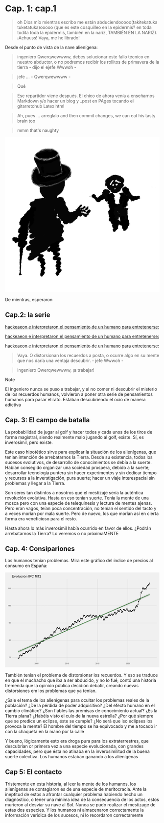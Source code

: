# Cap. 1: cap.1

> oh Dios mío mientras escribo me están abduciendooooo(takitekatuka tuketatuka)ooooo (que es este cosquilleo en la epidermis? en toda todita toda la epidermis, también en la nariz, TAMBIÉN EN LA NARIZ). ¡Achuuss! Vaya, me he librado!

Desde el punto de vista de la nave alienígena:

> ingeniero Qwerqwewwww, debes solucionar este fallo técnico en nuestro abductor, o no podremos recibir los rollitos de primavera de la tierra - dijo el ejefe Wwwoh -

> jefe ... - Qwerqwewwww -

  > Qué

> Ese repartidor viene después. El chico de ahora venía a enseñarnos Markdown y/o hacer un blog y _post en PAges tocando el gitarretohub Latex html

> Ah, pues ... arreglalo and then commit changes, we can eat his tasty brain too

> mmm that's naughty

![For real bro](https://raw.githubusercontent.com/ddavb/ddavb.github.io/master/_images/idea2.png)

De mientras, esperaron

  
## Cap.2: la serie

[hackeaeon e interpretaron el pensamiento de un humano para entretenerse:](historia/Hserie.md)

[hackeaeon e interpretaron el pensamiento de un humano para entretenerse:](/historia/Hserie.md)

[hackeaeon e interpretaron el pensamiento de un humano para entretenerse:](./historia/Hserie.md)

> Vaya. O distorsionan los recuerdos a posta, o ocurre algo en su mente que nos daría una ventaja descubrir. - jefe Wwwoh -

> ingeniero Qwerqwewwww, ¡a trabajar!

> [!NOTE]
> El ingeniero nunca se puso a trabajar, y al no comer ni descubrir el misterio de los recuerdos humanos, volvieron a poner otra serie de pensamientos humanos para pasar el rato. Estaban descubriendo el ocio de manera adictiva

## Cap. 3: El campo de batalla

La probabilidad de jugar al golf y hacer todos y cada unos de los tiros de forma magistral, siendo realmente malo jugando al golf, existe.
Sí, es inverosímil, pero existe. 

Este caso hipotético sirve para explicar la situación de los alienígenas, que tenian intención de arrebatarnos la Tierra. Desde su existencia, todos los sucesos evolutivos, de desarrollo de conocimientos se debía a la suerte. Habían consegido organizar una sociedad prospera, debido a la suerte; desarrollar tecnología puntera sin hacer experimentos y sin dedicar tiempo y recursos a la inverstigación, pura suerte; hacer un viaje interespacial sin problemas y llegar a la Tierra.

Son seres tan distintos a nosotros que el mestizaje sería la auténtica revolución evolutiva. Hasta en eso tenían suerte. Tenía la mente de una mosca pero con una especie de telequinesis y lectura de mentes ajenas. Pero eran vagos, teían poca concentración, no tenían el sentido del tacto y a veces morían por mala suerte. Pero de nuevo, los que morían así en cierta forma era veneficioso para el resto.

Hasta ahora lo más inverosímil había ocurrido en favor de ellos. ¿Podrán arrebatarnos la Tierra? Lo veremos o no próximaMENTE

## Cap. 4: Consipariones

Los humanos tenían problemas. Mira este gráfico del índice de precios al consumo en España:

![For real bro](https://raw.githubusercontent.com/ddavb/ddavb.github.io/master/_images/ipc_mensual.png)

También tenían el problema de distorsionar los recuerdos. Y eso se traduce en que el muchacho que iba a ser abducido, y no lo fué, contó una historia tremenda que la opinión pública decidión debatir, creando nuevas distorsiones em los problemas que ya tenían.

¿Sale el tema de los alienígenas para ocultar los problemas reales de la población? ¿De la pérdida de poder adquisitivo? ¿Del efecto humano en el cambio climático?
¿Son fiables las premisas de conocimiento actual?
¿Es la Tierra plana? ¿Habéis visto el culo de la nueva estrella?
¿Por qué siempre que se predice un eclipse, éste se cumple? ¿No será que lso eclipses los provoca la mente?
El hombre del tiempo se ha equivocado y me a tocado ir con la chaqueta en la mano por la calle

Y bueno, lógicamente esto era droga pura para los extraterrestres, que descubrían or primera vez a una especie evolucionada, con grandes capacidades, pero que ésta no atinaba en la inverosimilitud de la buena suerte colectiva. Los humanos estaban ganando a los alienígenas

## Cap 5: El contacto

Tristemente en esta historia, al leer la mente de los humanos, los alienígenas se contagiaron es de una especie de meritocracia. Ante la ineptitud de estos a afrontar cualquier problema habiendo hecho un diagnóstico, o tener una mínima idea de la consecuencia de los actos, estos murieron al desviar su nave al Sol. Nunca se pudo realizar el mestizage de estas dos especies. Y los humanos ni almacenaron correctamente la información verídica de los sucesos, ni lo recordaron correctamente
